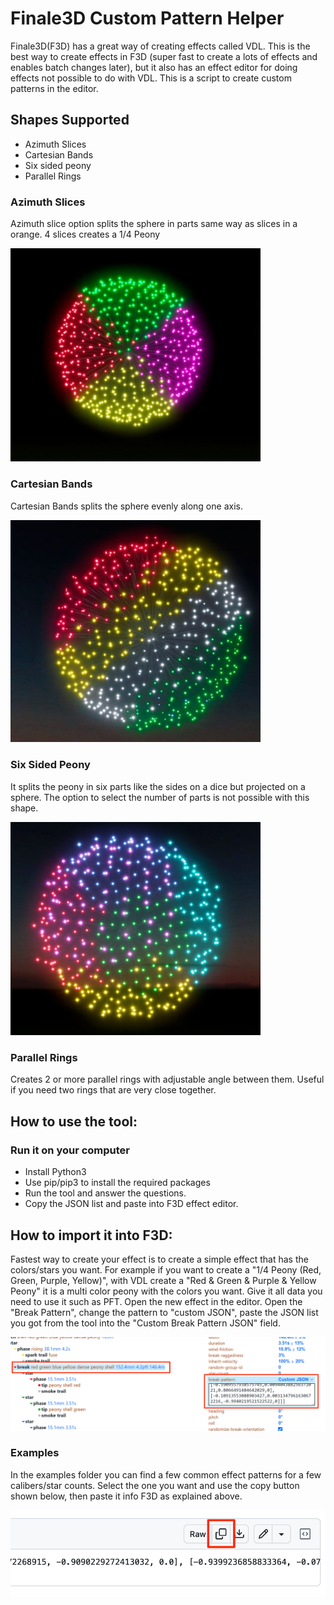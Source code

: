 # Finale3D Custom Pattern Helper

Finale3D(F3D) has a great way of creating effects called VDL. This is the best way to create effects in F3D (super fast to create a lots of effects and enables batch changes later), but it also has an effect editor for doing effects not possible to do with VDL. This is a script to create custom patterns in the editor.

## Shapes Supported
- Azimuth Slices
- Cartesian Bands
- Six sided peony
- Parallel Rings

### Azimuth Slices
Azimuth slice option splits the sphere in parts same way as slices in a orange. 4 slices creates a 1/4 Peony


<img src="./images/quarter_peony.jpg" width=400>

### Cartesian Bands
Cartesian Bands splits the sphere evenly along one axis.

<img src="./images/ghost_blue_to_4colors.jpg" width=400>

### Six Sided Peony
It splits the peony in six parts like the sides on a dice but projected on a sphere. The option to select the number of parts is not possible with this shape.

<img src="./images/six_sided.png" width=400>

### Parallel Rings
Creates 2 or more parallel rings with adjustable angle between them. Useful if you need two rings that are very close together.


## How to use the tool:

### Run it on your computer
- Install Python3
- Use pip/pip3 to install the required packages
- Run the tool and answer the questions.
- Copy the JSON list and paste into F3D effect editor.

## How to import it into F3D:
Fastest way to create your effect is to create a simple effect that has the colors/stars you want. For example if you want to create a "1/4 Peony (Red, Green, Purple, Yellow)", with VDL create a "Red & Green & Purple & Yellow Peony" it is a multi color peony with the colors you want. Give it all data you need to use it such as PFT. Open the new effect in the editor. Open the "Break Pattern", change the pattern to "custom JSON", paste the JSON list you got from the tool into the "Custom Break Pattern JSON" field.

![Effect Editor](./images/editor_w_comments.png)

### Examples

In the examples folder you can find a few common effect patterns for a few calibers/star counts. Select the one you want and use the copy button shown below, then paste it info F3D as explained above.

![Example](./images/copy_example.png)
